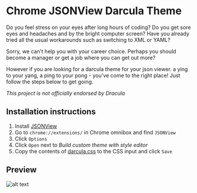 # Chrome JSONView Darcula Theme

Do you feel stress on your eyes after long hours of coding? Do you get sore eyes and headaches and by the bright computer screen? Have you already tried all the usual workarounds such as switching to XML or YAML? 

Sorry, we can't help you with your career choice. Perhaps you should become a manager or get a job where you can get out more? 

However if you are looking for a darcula theme for your json viewer. a ying to your yang, a ping to your pong - you've come to the right place! Just follow the steps below to get going.

_This project is not officially endorsed by Dracula_ 

## Installation instructions
1. Install [JSONView](https://chrome.google.com/webstore/detail/jsonview/chklaanhfefbnpoihckbnefhakgolnmc)
2. Go to `chrome://extensions/` in Chrome omnibox and find `JSONView`
3. Click `Options`
4. Click `Open` next to _Build custom theme with style editor_
5. Copy the contents of [darcula.css](../master/src/darcula.css) to the CSS input and click `Save`

## Preview
![alt text][logo]

[logo]: ../master/src/darcula-preview.png "Logo Title Text 2"
